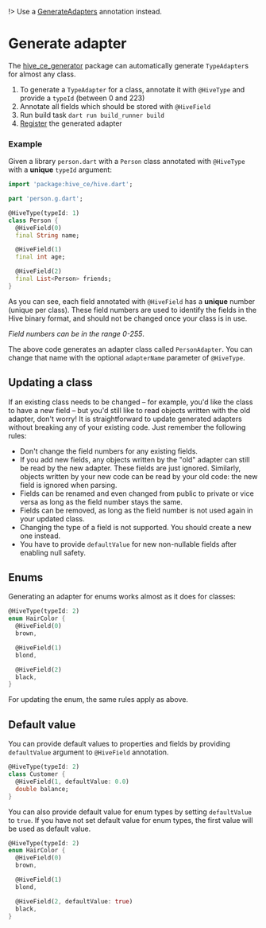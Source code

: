 !> Use a [GenerateAdapters](custom-objects/generate_adapters.md) annotation instead.

# Generate adapter

The [hive_ce_generator](https://pub.dev/packages/hive_ce_generator) package can automatically generate `TypeAdapter`s for almost any class.

1. To generate a `TypeAdapter` for a class, annotate it with `@HiveType` and provide a `typeId` (between 0 and 223)
2. Annotate all fields which should be stored with `@HiveField`
3. Run build task `dart run build_runner build`
4. [Register](custom-objects/type_adapters.md) the generated adapter

### Example

Given a library `person.dart` with a `Person` class annotated with `@HiveType` with a **unique** `typeId` argument:

```dart
import 'package:hive_ce/hive.dart';

part 'person.g.dart';

@HiveType(typeId: 1)
class Person {
  @HiveField(0)
  final String name;

  @HiveField(1)
  final int age;

  @HiveField(2)
  final List<Person> friends;
}
```

As you can see, each field annotated with `@HiveField` has a **unique** number \(unique per class\). These field numbers are used to identify the fields in the Hive binary format, and should not be changed once your class is in use.

_Field numbers can be in the range 0-255_.

The above code generates an adapter class called `PersonAdapter`. You can change that name with the optional `adapterName` parameter of `@HiveType`.

## Updating a class

If an existing class needs to be changed – for example, you'd like the class to have a new field – but you'd still like to read objects written with the old adapter, don't worry! It is straightforward to update generated adapters without breaking any of your existing code. Just remember the following rules:

- Don't change the field numbers for any existing fields.
- If you add new fields, any objects written by the "old" adapter can still be read by the new adapter. These fields are just ignored. Similarly, objects written by your new code can be read by your old code: the new field is ignored when parsing.
- Fields can be renamed and even changed from public to private or vice versa as long as the field number stays the same.
- Fields can be removed, as long as the field number is not used again in your updated class.
- Changing the type of a field is not supported. You should create a new one instead.
- You have to provide `defaultValue` for new non-nullable fields after enabling null safety.

## Enums

Generating an adapter for enums works almost as it does for classes:

```dart
@HiveType(typeId: 2)
enum HairColor {
  @HiveField(0)
  brown,

  @HiveField(1)
  blond,

  @HiveField(2)
  black,
}
```

For updating the enum, the same rules apply as above.

## Default value

You can provide default values to properties and fields by providing `defaultValue` argument to `@HiveField` annotation.

```dart
@HiveType(typeId: 2)
class Customer {
  @HiveField(1, defaultValue: 0.0)
  double balance;
}
```

You can also provide default value for enum types by setting `defaultValue` to `true`. If you have not set default value for enum types, the first value will be used as default value.

```dart
@HiveType(typeId: 2)
enum HairColor {
  @HiveField(0)
  brown,

  @HiveField(1)
  blond,

  @HiveField(2, defaultValue: true)
  black,
}
```
